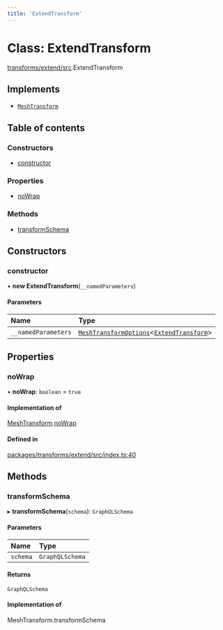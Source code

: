 ```yaml
---
title: 'ExtendTransform'
---
```


# Class: ExtendTransform

[transforms/extend/src](../modules/transforms_extend_src).ExtendTransform

## Implements

- [`MeshTransform`](/docs/api/interfaces/types_src.MeshTransform)

## Table of contents

### Constructors

- [constructor](transforms_extend_src.ExtendTransform#constructor)

### Properties

- [noWrap](transforms_extend_src.ExtendTransform#nowrap)

### Methods

- [transformSchema](transforms_extend_src.ExtendTransform#transformschema)

## Constructors

### constructor

• **new ExtendTransform**(`__namedParameters`)

#### Parameters

| Name | Type |
| :------ | :------ |
| `__namedParameters` | [`MeshTransformOptions`](/docs/api/interfaces/types_src.MeshTransformOptions)\<[`ExtendTransform`](/docs/api/interfaces/types_src.YamlConfig.ExtendTransform)> |

## Properties

### noWrap

• **noWrap**: `boolean` = `true`

#### Implementation of

[MeshTransform](/docs/api/interfaces/types_src.MeshTransform).[noWrap](/docs/api/interfaces/types_src.MeshTransform#nowrap)

#### Defined in

[packages/transforms/extend/src/index.ts:40](https://github.com/Urigo/graphql-mesh/blob/master/packages/transforms/extend/src/index.ts#L40)

## Methods

### transformSchema

▸ **transformSchema**(`schema`): `GraphQLSchema`

#### Parameters

| Name | Type |
| :------ | :------ |
| `schema` | `GraphQLSchema` |

#### Returns

`GraphQLSchema`

#### Implementation of

MeshTransform.transformSchema
